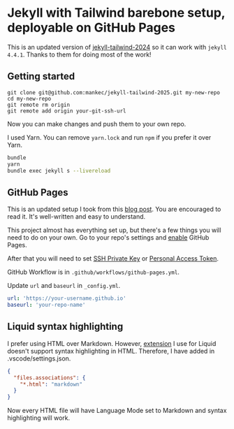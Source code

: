 # Jekyll with Tailwind barebone setup, deployable on GitHub Pages

This is an updated version of [jekyll-tailwind-2024](https://github.com/gusano/jekyll-tailwind-2024) so it can work with `jekyll 4.4.1`. Thanks to them for doing most of the work!

## Getting started

```
git clone git@github.com:mankec/jekyll-tailwind-2025.git my-new-repo
cd my-new-repo
git remote rm origin
git remote add origin your-git-ssh-url
```

Now you can make changes and push them to your own repo.

I used Yarn. You can remove `yarn.lock` and run `npm` if you prefer it over Yarn.

```bash
bundle
yarn
bundle exec jekyll s --livereload
```

## GitHub Pages

This is an updated setup I took from this [blog post](https://mzrn.sh/2023/10/26/how-to-use-tailwind-css-with-jekyll-on-github-pages/). You are encouraged to read it. It's well-written and easy to understand.

This project almost has everything set up, but there's a few things you will need to do on your own.
Go to your repo's settings and [enable](https://docs.github.com/en/pages/quickstart) GitHub Pages.

After that you will need to set [SSH Private Key](https://github.com/peaceiris/actions-gh-pages?tab=readme-ov-file#%EF%B8%8F-set-ssh-private-key-deploy_key) or [Personal Access Token](https://github.com/peaceiris/actions-gh-pages?tab=readme-ov-file#%EF%B8%8F-set-personal-access-token-personal_token).

GitHub Workflow is in `.github/workflows/github-pages.yml`.

Update `url` and `baseurl` in `_config.yml`.

```yaml
url: 'https://your-username.github.io'
baseurl: 'your-repo-name'
```

## Liquid syntax highlighting

I prefer using HTML over Markdown. However, [extension](https://marketplace.visualstudio.com/items/?itemName=sissel.shopify-liquid) I use for Liquid doesn't support syntax highlighting in HTML. Therefore, I have added in .vscode/settings.json.

```json
{
  "files.associations": {
    "*.html": "markdown"
  }
}
```

Now every HTML file will have Language Mode set to Markdown and syntax highlighting will work.
